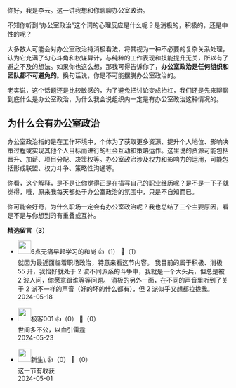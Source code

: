 你好，我是李云。这一讲我想和你聊聊办公室政治。

不知你听到“办公室政治”这个词的心理反应是什么呢？是消极的，积极的，还是中性的呢？

大多数人可能会对办公室政治持消极看法，将其视为一种不必要的复杂关系处理，认为它充满了勾心斗角和权谋算计，与纯粹的工作表现和技能提升无关，所以有了避之不及的想法。如果你也这么想，那我可得告诉你了，**办公室政治是任何组织和团队都不可避免的**。换句话说，你是不可能摆脱办公室政治的。

老实说，这个话题还是比较敏感的，为了避免把讨论变成抬杠，我们还是先来聊聊到底什么是办公室政治，为什么我会说组织内一定是有办公室政治这种情况的。

## 为什么会有办公室政治

办公室政治指的是在工作环境中，个体为了获取更多资源、提升个人地位、影响决策过程或实现其他个人目标而进行的社会互动和策略运作。这里说的资源可能包括晋升、加薪、项目分配、决策权等。办公室政治涉及权力和影响力的运用，可能包括形成联盟、权力斗争、策略性沟通等。

你看，这个解释，是不是让你觉得正是在描写自己的职业经历呢？是不是一下子就觉得，哦，原来我每天都处于办公室政治的氛围中，只是不自知而已。

你可能会好奇，为什么职场一定会有办公室政治呢？我也总结了三个主要原因，看是不是与你想到的有重叠或互补。
<div><strong>精选留言（3）</strong></div><ul>
<li><img src="https://static001.geekbang.org/account/avatar/00/19/fd/58/1af629c7.jpg" width="30px"><span>6点无痛早起学习的和尚</span> 👍（1） 💬（1）<div>就因为最近面临着职场政治，特意来看这节内容。
我目前的属于积极、消极 55 开，我恰好就处于 2 波不同派系的斗争中，我就是一个大头兵，但总是被 2 波人问，你愿意跟谁等等问题。
消极的另外一面，在不同的声音里听到了关于 2 派不一样的声音（好的坏的什么都有），但 2 派似乎又想都拉拢我。</div>2024-05-18</li><br/><li><img src="https://static001.geekbang.org/account/avatar/00/3b/06/5a/31102459.jpg" width="30px"><span>极客001</span> 👍（0） 💬（0）<div>世间多不公，以血引雷霆</div>2024-05-23</li><br/><li><img src="https://static001.geekbang.org/account/avatar/00/12/57/f0/f6155d5f.jpg" width="30px"><span>新生\</span> 👍（0） 💬（0）<div>这一节有收获</div>2024-05-01</li><br/>
</ul>
